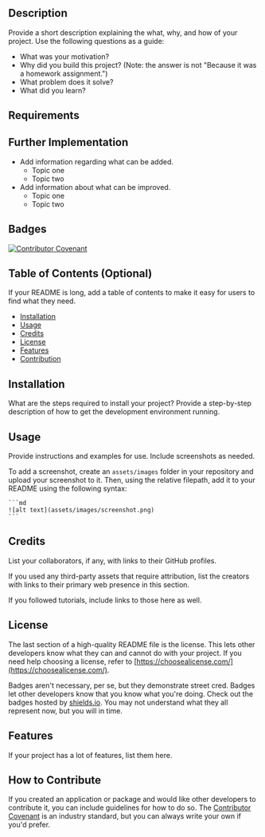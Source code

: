 # <Your-Project-Title>

## Description
Provide a short description explaining the what, why, and how of your project. Use the following questions as a guide:
  
- What was your motivation?
- Why did you build this project? (Note: the answer is not "Because it was a homework assignment.")
- What problem does it solve?
- What did you learn?

## Requirements


  
## Further Implementation
  
- Add information regarding what can be added.
  - Topic one
  - Topic two
- Add information about what can be improved.
  - Topic one
  - Topic two
  
## Badges
  
[![Contributor Covenant](https://img.shields.io/badge/Contributor%20Covenant-2.1-4baaaa.svg)](https://www.contributor-covenant.org/version/2/1/code_of_conduct/code_of_conduct.md)

  
## Table of Contents (Optional)
  
If your README is long, add a table of contents to make it easy for users to find what they need.

- [Installation](#installation)
- [Usage](#usage)
- [Credits](#credits)
- [License](#license)
- [Features](#features)
- [Contribution](#contribution)
  
 ## Installation
  
 What are the steps required to install your project? Provide a step-by-step description of how to get the development environment running.
  
 ## Usage

Provide instructions and examples for use. Include screenshots as needed.

To add a screenshot, create an `assets/images` folder in your repository and upload your screenshot to it. Then, using the relative filepath, add it to your README using the following syntax:

    ```md
    ![alt text](assets/images/screenshot.png)
    ```

## Credits
  
 List your collaborators, if any, with links to their GitHub profiles.

If you used any third-party assets that require attribution, list the creators with links to their primary web presence in this section.

If you followed tutorials, include links to those here as well.

## License
  
The last section of a high-quality README file is the license. This lets other developers know what they can and cannot do with your project. If you need help choosing a license, refer to [https://choosealicense.com/](https://choosealicense.com/).

Badges aren't necessary, per se, but they demonstrate street cred. Badges let other developers know that you know what you're doing. Check out the badges hosted by [shields.io](https://shields.io/). You may not understand what they all represent now, but you will in time.

## Features
  
If your project has a lot of features, list them here.

## How to Contribute

If you created an application or package and would like other developers to contribute it, you can include guidelines for how to do so. The [Contributor Covenant](https://www.contributor-covenant.org/) is an industry standard, but you can always write your own if you'd prefer.

